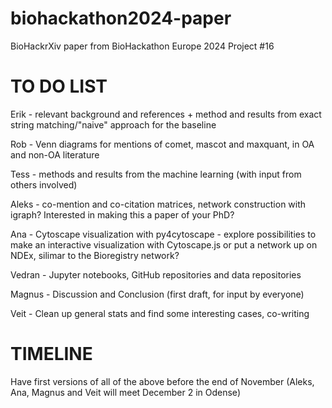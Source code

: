 # biohackathon2024-paper
BioHackrXiv paper from BioHackathon Europe 2024 Project #16


# TO DO LIST

Erik - relevant background and references + method and results from exact string matching/"naive" approach for the baseline

Rob - Venn diagrams for mentions of comet, mascot and maxquant, in OA and non-OA literature

Tess - methods and results from the machine learning (with input from others involved)

Aleks - co-mention and co-citation matrices, network construction with igraph? Interested in making this a paper of your PhD?

Ana - Cytoscape visualization with py4cytoscape - explore possibilities to make an interactive visualization with Cytoscape.js or put a network up on NDEx, silimar to the Bioregistry network?

Vedran - Jupyter notebooks, GitHub repositories and data repositories

Magnus - Discussion and Conclusion (first draft, for input by everyone)

Veit - Clean up general stats and find some interesting cases, co-writing

# TIMELINE

Have first versions of all of the above before the end of November (Aleks, Ana, Magnus and Veit will meet December 2 in Odense)




